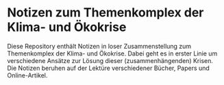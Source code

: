 # Notizen zum Themenkomplex der Klima- und Ökokrise

Diese Repository enthält Notizen in loser Zusammenstellung zum Themenkomplex der Klima- und Ökokrise. Dabei geht es in erster Linie um verschiedene Ansätze zur Lösung dieser (zusammenhängenden) Krisen. Die Notizen beruhen auf der Lektüre verschiedener Bücher, Papers und Online-Artikel.
